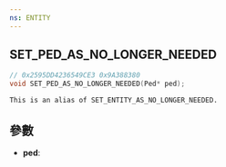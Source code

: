 ```yaml
---
ns: ENTITY
---
```

## SET_PED_AS_NO_LONGER_NEEDED

```c
// 0x2595DD4236549CE3 0x9A388380
void SET_PED_AS_NO_LONGER_NEEDED(Ped* ped);
```

```
This is an alias of SET_ENTITY_AS_NO_LONGER_NEEDED.  
```

## 參數
* **ped**: 

